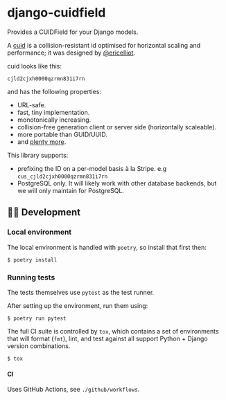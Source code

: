 # django-cuidfield

Provides a CUIDField for your Django models.

A [cuid](https://github.com/ericelliott/cuid) is a collision-resistant id optimised for
horizontal scaling and performance; it was designed by [@ericelliot](https://github.com/ericelliott).

cuid looks like this:

`cjld2cjxh0000qzrmn831i7rn`

and has the following properties:

* URL-safe.
* fast, tiny implementation.
* monotonically increasing.
* collision-free generation client or server side (horizontally scaleable).
* more portable than GUID/UUID.
* and [plenty more](https://github.com/ericelliott/cuid).

This library supports:

* prefixing the ID on a per-model basis à la Stripe. e.g `cus_cjld2cjxh0000qzrmn831i7rn`
* PostgreSQL only. It will likely work with other database backends, but we will only maintain for PostgreSQL.


## 👩‍💻 Development

### Local environment

The local environment is handled with `poetry`, so install that first then:

```
$ poetry install
```

### Running tests

The tests themselves use `pytest` as the test runner.

After setting up the environment, run them using:

```
$ poetry run pytest
```

The full CI suite is controlled by `tox`, which contains a set of environments that will format (`fmt`), lint, and test against all support Python + Django version combinations.

```
$ tox
```

#### CI

Uses GitHub Actions, see `./github/workflows`.
